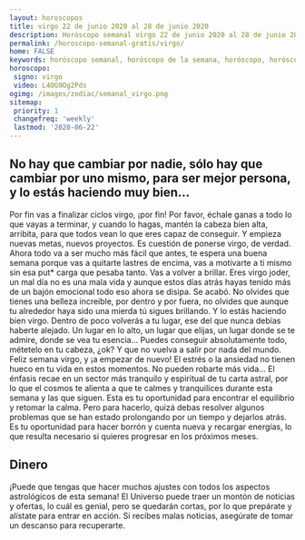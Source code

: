 ```yaml
---
layout: horoscopos
title: virgo 22 de junio 2020 al 28 de junio 2020 
description: Horóscopo semanal virgo 22 de junio 2020 al 28 de junio 2020. No hay que cambiar por nadie, sólo hay que cambiar por uno mismo, para ser mejor persona, y lo estás haciendo muy bien…
permalink: /horoscopo-semanal-gratis/virgo/
home: FALSE
keywords: horóscopo semanal, horóscopo de la semana, horóscopo, horóscopo gratis,horóscopos, horóscopo esperanza gracia, horoscopos virgo la semana, horóscopos gratis, Tarot, Astrologia, Zodíaco, virgo, horoscopo gratis, semanal
horoscopo:
 signo: virgo
 video: L4OG9Og2Pds
ogimg: /images/zodiac/semanal_virgo.png
sitemap:
 priority: 1
 changefreq: 'weekly'
 lastmod: '2020-06-22'
---
```




## No hay que cambiar por nadie, sólo hay que cambiar por uno mismo, para ser mejor persona, y lo estás haciendo muy bien…

Por fin vas a finalizar ciclos virgo, ¡por fin! Por favor, échale ganas a todo lo que vayas a terminar, y cuando lo hagas, mantén la cabeza bien alta, arribita, para que todos vean lo que eres capaz de conseguir. Y empieza nuevas metas, nuevos proyectos. Es cuestión de ponerse virgo, de verdad. Ahora todo va a ser mucho más fácil que antes, te espera una buena semana porque vas a quitarte lastres de encima, vas a motivarte a ti mismo sin esa put* carga que pesaba tanto. Vas a volver a brillar. Eres virgo joder, un mal día no es una mala vida y aunque estos días atrás hayas tenido más de un bajón emocional todo eso ahora se disipa. Se acabó. No olvides que tienes una belleza increíble, por dentro y por fuera, no olvides que aunque tu alrededor haya sido una mierda tú sigues brillando. Y lo estás haciendo bien virgo. Dentro de poco volverás a tu lugar, ese del que nunca debías haberte alejado. Un lugar en lo alto, un lugar que elijas, un lugar donde se te admire, donde se vea tu esencia… Puedes conseguir absolutamente todo, métetelo en tu cabeza, ¿ok? Y que no vuelva a salir por nada del mundo. Feliz semana virgo, y ¡a empezar de nuevo! El estrés o la ansiedad no tienen hueco en tu vida en estos momentos. No pueden robarte más vida… El énfasis recae en un sector más tranquilo y espiritual de tu carta astral, por lo que el cosmos te alienta a que te calmes y tranquilices durante esta semana y las que siguen. Esta es tu oportunidad para encontrar el equilibrio y retomar la calma. Pero para hacerlo, quizá debas resolver algunos problemas que se han estado prolongando por un tiempo y dejarlos atrás. Es tu oportunidad para hacer borrón y cuenta nueva y recargar energías, lo que resulta necesario si quieres progresar en los próximos meses.

## Dinero

¡Puede que tengas que hacer muchos ajustes con todos los aspectos astrológicos de esta semana! El Universo puede traer un montón de noticias y ofertas, lo cuál es genial, pero se quedarán cortas, por lo que prepárate y alístate para entrar en acción. Si recibes malas noticias, asegúrate de tomar un descanso para recuperarte.
